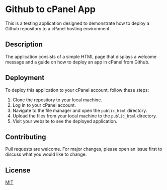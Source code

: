 # Github to cPanel App

This is a testing application designed to demonstrate how to deploy a Github repository to a cPanel hosting environment.

## Description

The application consists of a simple HTML page that displays a welcome message and a guide on how to deploy an app in cPanel from Github.

## Deployment

To deploy this application to your cPanel account, follow these steps:

1. Clone the repository to your local machine.
2. Log in to your cPanel account.
3. Navigate to the file manager and open the `public_html` directory.
4. Upload the files from your local machine to the `public_html` directory.
5. Visit your website to see the deployed application.

## Contributing

Pull requests are welcome. For major changes, please open an issue first to discuss what you would like to change.

## License

[MIT](https://choosealicense.com/licenses/mit/)